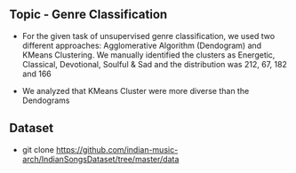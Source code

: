 ## Topic - Genre Classification

- For the given task of unsupervised genre classification, we used two different approaches: Agglomerative Algorithm (Dendogram) and KMeans Clustering. We manually identified the clusters as Energetic, Classical, Devotional, Soulful & Sad and the distribution was 212, 67, 182 and 166

- We analyzed that KMeans Cluster were more diverse than the Dendograms

## Dataset
- git clone https://github.com/indian-music-arch/IndianSongsDataset/tree/master/data


